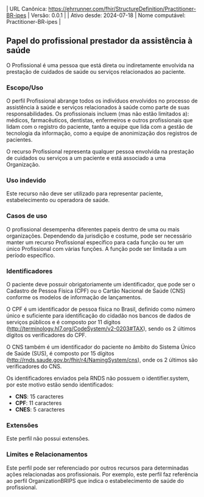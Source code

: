 | URL Canônica: https://ehrrunner.com/fhir/StructureDefinition/Practitioner-BR-ipes | Versão: 0.0.1 |
| Ativo desde: 2024-07-18   | Nome computável: Practitioner-BR-ipes |

## Papel do profissional prestador da assistência à saúde

O Profissional é uma pessoa que está direta ou indiretamente envolvida na prestação de cuidados de saúde ou serviços relacionados ao paciente.

### Escopo/Uso

O perfil Profissional abrange todos os indivíduos envolvidos no processo de assistência à saúde e serviços relacionados à saúde como parte de suas responsabilidades. Os profissionais incluem (mas não estão limitados a): médicos, farmacêuticos, dentistas, enfermeiros e outros profissionais que lidam com o registro do paciente, tanto a equipe que lida com a gestão de tecnologia da informação, como a equipe de anonimização dos registros de pacientes.

O recurso Profissional representa qualquer pessoa envolvida na prestação de cuidados ou serviços a um paciente e está associado a uma Organização.

### Uso indevido

Este recurso não deve ser utilizado para representar paciente, estabelecimento ou operadora de saúde.

### Casos de uso

O profissional desempenha diferentes papeis dentro de uma ou mais organizações. Dependendo da jurisdição e costume, pode ser necessário manter um recurso Profissional específico para cada função ou ter um único Profissional com várias funções. A função pode ser limitada a um período específico.

### Identificadores

O paciente deve possuir obrigatoriamente um identificador, que pode ser o Cadastro de Pessoa Física (CPF) ou o Cartão Nacional de Saúde (CNS) conforme os modelos de informação de lançamentos.

O CPF é um identificador de pessoa física no Brasil, definido como número único e suficiente para identificação do cidadão nos bancos de dados de serviços públicos e é composto por 11 dígitos (http://terminology.hl7.org/CodeSystem/v2-0203#TAX), sendo os 2 últimos dígitos os verificadores do CPF.

O CNS também é um identificador do paciente no âmbito do Sistema Único de Saúde (SUS), é composto por 15 dígitos (http://rnds.saude.gov.br/fhir/r4/NamingSystem/cns), onde os 2 últimos são verificadores do CNS.

Os identificadores enviados pela RNDS não possuem o identifier.system, por este motivo estão sendo identificados:

- **CNS**: 15 caracteres
- **CPF**: 11 caracteres
- **CNES**: 5 caracteres

### Extensões

Este perfil não possui extensões.

### Limites e Relacionamentos

Este perfil pode ser referenciado por outros recursos para determinadas ações relacionadas aos profissionais. Por exemplo, este perfil faz referência ao perfil OrganizationBRIPS que indica o estabelecimento de saúde do profissional.
